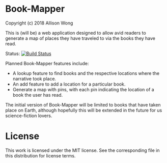 # Book-Mapper

Copyright (c) 2018 Allison Wong

This is (will be) a web application designed to allow avid readers to generate a map of places they have traveled to via the books they have read.

Status: [![Build Status](https://travis-ci.com/wonal/Book-Mapper.svg?branch=master)](https://travis-ci.com/wonal/Book-Mapper)

Planned Book-Mapper features include:
- A lookup feature to find books and the respective locations where the narrative took place.
- An add feature to add a location for a particular book.
- Generate a map with pins, with each pin indicating the location of a book the user has read.

The initial version of Book-Mapper will be limited to books that have taken place on Earth, although hopefully this will be extended in the future for us science-fiction lovers. 

# License

This work is licensed under the MIT license.  See the corresponding file in this distribution for license terms. 
